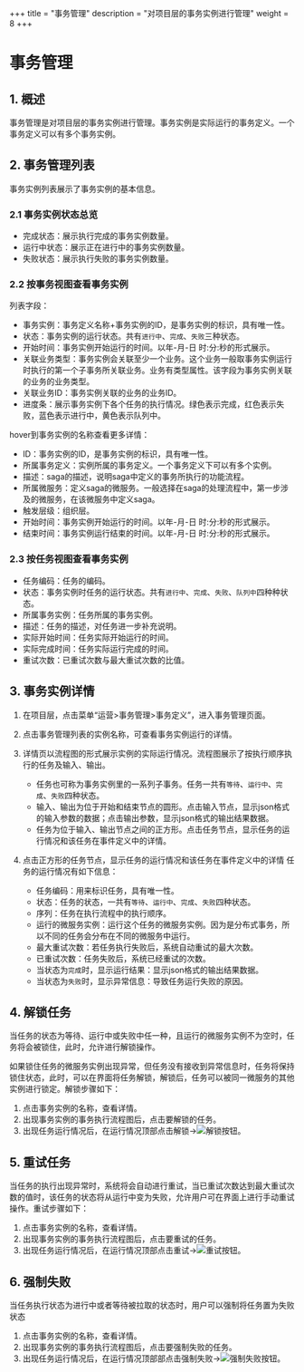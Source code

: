 +++
title = "事务管理"
description = "对项目层的事务实例进行管理"
weight = 8
+++

# 事务管理

## 1. 概述

事务管理是对项目层的事务实例进行管理。事务实例是实际运行的事务定义。一个事务定义可以有多个事务实例。


## 2. 事务管理列表

事务实例列表展示了事务实例的基本信息。

### 2.1 事务实例状态总览

- 完成状态：展示执行完成的事务实例数量。
- 运行中状态：展示正在进行中的事务实例数量。
- 失败状态：展示执行失败的事务实例数量。

### 2.2 按事务视图查看事务实例

列表字段：

- 事务实例：事务定义名称+事务实例的ID，是事务实例的标识，具有唯一性。
- 状态：事务实例的运行状态。共有`进行中`、`完成`、`失败`三种状态。
- 开始时间：事务实例开始运行的时间。以年-月-日 时:分:秒的形式展示。
- 关联业务类型：事务实例会关联至少一个业务。这个业务一般取事务实例运行时执行的第一个子事务所关联业务。业务有类型属性。该字段为事务实例关联的业务的业务类型。
- 关联业务ID：事务实例关联的业务的业务ID。
- 进度条：展示事务实例下各个任务的执行情况。绿色表示完成，红色表示失败，蓝色表示进行中，黄色表示队列中。

hover到事务实例的名称查看更多详情：

- ID：事务实例的ID，是事务实例的标识，具有唯一性。
- 所属事务定义：实例所属的事务定义。一个事务定义下可以有多个实例。
- 描述：saga的描述，说明saga中定义的事务所执行的功能流程。
- 所属微服务：定义saga的微服务。一般选择在saga的处理流程中，第一步涉及的微服务，在该微服务中定义saga。
- 触发层级：组织层。
- 开始时间：事务实例开始运行的时间。以年-月-日 时:分:秒的形式展示。
- 结束时间：事务实例运行结束的时间。以年-月-日 时:分:秒的形式展示。



### 2.3 按任务视图查看事务实例

- 任务编码：任务的编码。
- 状态：事务实例时任务的运行状态。共有`进行中`、`完成`、`失败`、`队列中`四种种状态。
- 所属事务实例：任务所属的事务实例。
- 描述：任务的描述，对任务进一步补充说明。
- 实际开始时间：任务实际开始运行的时间。
- 实际完成时间：任务实际运行完成的时间。
- 重试次数：已重试次数与最大重试次数的比值。


## 3. 事务实例详情

1. 在项目层，点击菜单“运营>事务管理>事务定义”，进入事务管理页面。
2. 点击事务管理列表的实例名称，可查看事务实例运行的详情。
3. 详情页以流程图的形式展示实例的实际运行情况。流程图展示了按执行顺序执行的任务及输入、输出。

    - 任务也可称为事务实例里的一系列子事务。任务一共有`等待`、`运行中`、`完成`、`失败`四种状态。
    - 输入、输出为位于开始和结束节点的圆形。点击输入节点，显示json格式的输入参数的数据；点击输出参数，显示json格式的输出结果数据。
    - 任务为位于输入、输出节点之间的正方形。点击任务节点，显示任务的运行情况和该任务在事件定义中的详情。 

4. 点击正方形的任务节点，显示任务的运行情况和该任务在事件定义中的详情
    任务的运行情况有如下信息：
     - 任务编码：用来标识任务，具有唯一性。
     - 状态：任务的状态，一共有`等待`、`运行中`、`完成`、`失败`四种状态。
     - 序列：任务在执行流程中的执行顺序。
     - 运行的微服务实例：运行这个任务的微服务实例。因为是分布式事务，所以不同的任务会分布在不同的微服务中运行。
     - 最大重试次数：若任务执行失败后，系统自动重试的最大次数。
     - 已重试次数：任务失败后，系统已经重试的次数。
     - 当状态为`完成`时，显示运行结果：显示json格式的输出结果数据。
     - 当状态为`失败`时，显示异常信息：导致任务运行失败的原因。



## 4. 解锁任务

当任务的状态为等待、运行中或失败中任一种，且运行的微服务实例不为空时，任务将会被锁住，此时，允许进行解锁操作。

如果锁住任务的微服务实例出现异常，但任务没有接收到异常信息时，任务将保持锁住状态，此时，可以在界面将任务解锁，解锁后，任务可以被同一微服务的其他实例进行锁定。解锁步骤如下：

1. 点击事务实例的名称，查看详情。
1. 出现事务实例的事务执行流程图后，点击要解锁的任务。
1. 出现任务运行情况后，在运行情况顶部点击解锁→![解锁](/docs/user-guide/manager-guide/image/unlock.png)按钮。


## 5. 重试任务

当任务的执行出现异常时，系统将会自动进行重试，当已重试次数达到最大重试次数的值时，该任务的状态将从运行中变为失败，允许用户可在界面上进行手动重试操作。重试步骤如下：

1. 点击事务实例的名称，查看详情。
1. 出现事务实例的事务执行流程图后，点击要重试的任务。
1. 出现任务运行情况后，在运行情况顶部点击重试→![重试](/docs/user-guide/manager-guide/image/retry.png)按钮。


## 6. 强制失败

当任务执行状态为进行中或者等待被拉取的状态时，用户可以强制将任务置为失败状态

1. 点击事务实例的名称，查看详情。
1. 出现事务实例的事务执行流程图后，点击要强制失败的任务。
1. 出现任务运行情况后，在运行情况顶部部点击强制失败→![强制失败](/docs/user-guide/manager-guide/image/fail.png)按钮。

